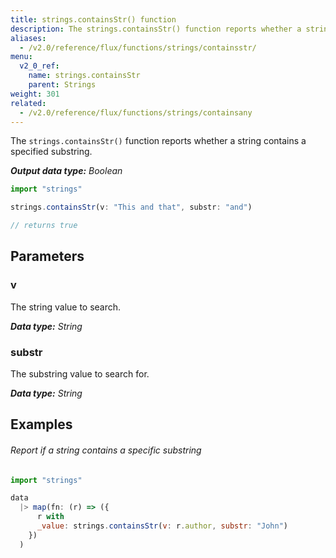 ```yaml
---
title: strings.containsStr() function
description: The strings.containsStr() function reports whether a string contains a specified substring.
aliases:
  - /v2.0/reference/flux/functions/strings/containsstr/
menu:
  v2_0_ref:
    name: strings.containsStr
    parent: Strings
weight: 301
related:
  - /v2.0/reference/flux/functions/strings/containsany
---
```


The `strings.containsStr()` function reports whether a string contains a specified substring.

_**Output data type:** Boolean_

```js
import "strings"

strings.containsStr(v: "This and that", substr: "and")

// returns true
```

## Parameters

### v
The string value to search.

_**Data type:** String_

### substr
The substring value to search for.

_**Data type:** String_

## Examples

###### Report if a string contains a specific substring
```js
import "strings"

data
  |> map(fn: (r) => ({
      r with
      _value: strings.containsStr(v: r.author, substr: "John")
    })
  )
```
